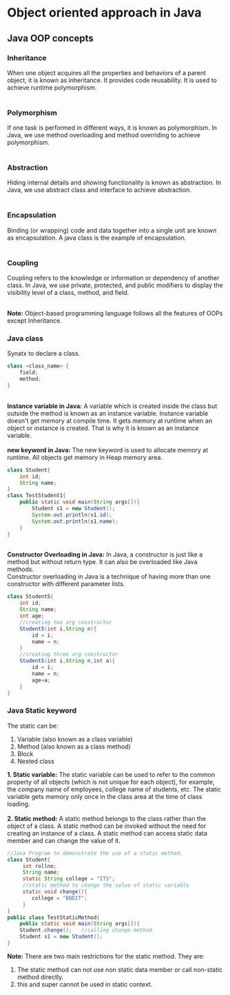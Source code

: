 # Object oriented approach in Java
## Java OOP concepts
### Inheritance
When one object acquires all the properties and behaviors of a parent object, it is known as inheritance. It provides code reusability. It is used to achieve runtime polymorphism.<br/><br/>
### Polymorphism
If one task is performed in different ways, it is known as polymorphism. In Java, we use method overloading and method overriding to achieve polymorphism.<br/><br/>
### Abstraction
Hiding internal details and showing functionality is known as abstraction. In Java, we use abstract class and interface to achieve abstraction.<br/><br/>
### Encapsulation
Binding (or wrapping) code and data together into a single unit are known as encapsulation. A java class is the example of encapsulation.<br/><br/>
### Coupling
Coupling refers to the knowledge or information or dependency of another class. In Java, we use private, protected, and public modifiers to display the visibility level of a class, method, and field.<br/><br/>

**Note:** Object-based programming language follows all the features of OOPs except Inheritance.<br/>

### Java class
Synatx to declare a class.
```java
class <class_name> {
    field;
    method;
}
```
<br/>**Instance variable in Java:** A variable which is created inside the class but outside the method is known as an instance variable. Instance variable doesn't get memory at compile time. It gets memory at runtime when an object or instance is created. That is why it is known as an instance variable.<br/>
<br/>**new keyword in Java:** The new keyword is used to allocate memory at runtime. All objects get memory in Heap memory area.<br/>

```java
class Student{  
    int id;  
    String name;  
} 
class TestStudent1{  
    public static void main(String args[]){  
        Student s1 = new Student();  
        System.out.println(s1.id);  
        System.out.println(s1.name);  
    }  
}
```
<br/>**Constructor Overloading in Java:** In Java, a constructor is just like a method but without return type. It can also be overloaded like Java methods.<br/>
Constructor overloading in Java is a technique of having more than one constructor with different parameter lists.
```java
class Student5{  
    int id;  
    String name;  
    int age;  
    //creating two arg constructor  
    Student5(int i,String n){  
        id = i;  
        name = n;  
    }  
    //creating three arg constructor  
    Student5(int i,String n,int a){  
        id = i;  
        name = n;  
        age=a;  
    }
}
```
### Java Static keyword
The static can be:<br/>
1. Variable (also known as a class variable)<br/>
2. Method (also known as a class method)<br/>
3. Block<br/>
4. Nested class<br/>

**1. Static variable:** The static variable can be used to refer to the common property of all objects (which is not unique for each object), for example, the company name of employees, college name of students, etc. The static variable gets memory only once in the class area at the time of class loading.<br/><br/>
**2. Static method:** A static method belongs to the class rather than the object of a class. A static method can be invoked without the need for creating an instance of a class. A static method can access static data member and can change the value of it.<br/>
```java
//Java Program to demonstrate the use of a static method.  
class Student{  
     int rollno;  
     String name;  
     static String college = "ITS";  
     //static method to change the value of static variable  
     static void change(){  
        college = "BBDIT";  
     }    
}  
public class TestStaticMethod{  
    public static void main(String args[]){  
    Student.change();   //calling change method  
    Student s1 = new Student();    
}  
```
**Note:** There are two main restrictions for the static method. They are:<br/>
1. The static method can not use non static data member or call non-static method directly.<br/>
2. this and super cannot be used in static context.<br/><br/>


